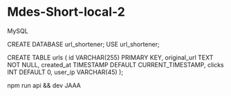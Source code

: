 # Mdes-Short-local-2
MySQL 

CREATE DATABASE url_shortener;
USE url_shortener;

CREATE TABLE urls (
  id VARCHAR(255) PRIMARY KEY,
  original_url TEXT NOT NULL,
  created_at TIMESTAMP DEFAULT CURRENT_TIMESTAMP,
  clicks INT DEFAULT 0,
  user_ip VARCHAR(45)
);


npm run api && dev JAAA